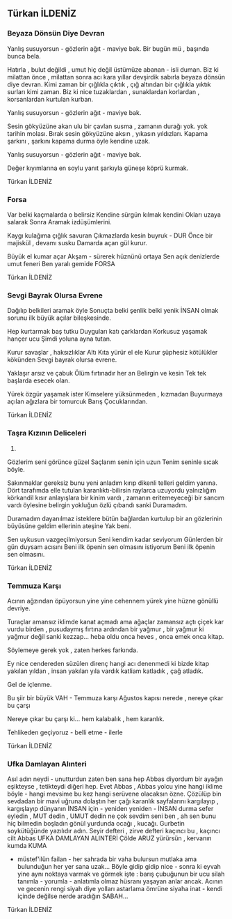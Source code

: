 ## Türkan İLDENİZ

### Beyaza Dönsün Diye Devran

Yanlış susuyorsun - gözlerin ağıt -
maviye bak.
Bir bugün mü , başında bunca bela.


Hatırla ,
bulut değildi , umut hiç değil
üstümüze abanan - isli duman.
Biz ki milattan önce , milattan sonra
acı kara yıllar devşirdik sabırla
beyaza dönsün diye devran.
Kimi zaman bir çığlıkla çıktık , çığ altından
bir çığlıkla yıktık surları kimi zaman.
Biz ki nice tuzaklardan , sunaklardan
korlardan , korsanlardan kurtulan
kurban.


Yanlış susuyorsun - gözlerin ağıt - 
maviye bak.


Sesin gökyüzüne akan ulu bir çavlan
susma , zamanın durağı yok.
yok tarihin molası.
Bırak sesin gökyüzüne aksın , yıkasın yıldızları.
Kapama şarkını , şarkını kapama
durma öyle kendine uzak.


Yanlış susuyorsun - gözlerin ağıt - 
maviye bak.


Değer kıyımlarına en soylu yanıt
şarkıyla
güneşe köprü kurmak.

Türkan İLDENİZ

### Forsa

Var belki kaçmalarda o belirsiz 
Kendine sürgün kılmak kendini
Okları uzaya salarak 
Sonra
Aramak izdüşümlerini.
 
Kaygı kulağıma çığlık savuran
Çıkmazlarda kesin buyruk - DUR
Önce bir majiskül , devamı susku
Damarda açan gül kurur.
 
Büyük el kumar açar
Akşam - sürerek hüznünü ortaya
Sen açık denizlerde umut feneri
Ben yaralı gemide FORSA

Türkan İLDENİZ

### Sevgi Bayrak Olursa Evrene

Dağılıp belkileri aramak öyle
Sonuçta belki şenlik belki yenik
İNSAN olmak sorunu ilk
büyük açılar bileşkesinde.
 
Hep kurtarmak baş tutku
Duyguları katı çarklardan
Korkusuz yaşamak hançer ucu
Şimdi yoluna ayna tutan.
 
Kurur savaşlar , haksızlıklar
Altı Kıta yürür el ele
Kurur şüphesiz kötülükler kökünden
Sevgi bayrak olursa evrene.
 
Yaklaşır arsız ve çabuk
Ölüm fırtınadır her an
Belirgin ve kesin
Tek tek başlarda esecek olan.
 
Yürek özgür yaşamak ister
Kimselere yüksünmeden , kızmadan
Buyurmaya açılan ağızlara bir tomurcuk
Barış Çocuklarından.

Türkan İLDENİZ

### Taşra Kızının Deliceleri

1.
Gözlerim seni görünce güzel
Saçlarım senin için uzun
Tenim seninle sıcak böyle.
 
Sakınmaklar gereksiz bunu yeni anladım
kırıp dikenli telleri geldim yanına.
Dört tarafımda elle tutulan karanlıktı-bilirsin
raylarca uzuyordu yalnızlığım
körkandil kısır anlayışlara
bir kinim vardı , zamanın eritemeyeceği
bir sancım vardı öylesine belirgin
yokluğun özlü çıbandı sanki
Duramadım.
 
Duramadım dayanılmaz isteklere
bütün bağlardan kurtulup bir an
gözlerinin büyüsüne geldim
ellerinin ateşine
Yak beni.
 
Sen uykusun vazgeçilmiyorsun
Seni kendim kadar seviyorum
Günlerden bir gün duysam acısını 
Beni ilk öpenin sen olmasını istiyorum
Beni ilk öpenin sen olmasını.

Türkan İLDENİZ

### Temmuza Karşı

Acının ağzından öpüyorsun yine
yine cehennem yürek
yine hüzne gönüllü devriye.
 
Turaçlar amansız iklimde kanat açmadı ama
ağaçlar zamansız açtı çiçek
kar vurdu birden , pusudaymış fırtına
ardından bir yağmur , bir yağmur ki
yağmur değil sanki kezzap...
heba oldu onca heves , onca emek
onca kitap.
 
Söylemeye gerek yok , zaten herkes farkında.
 
Ey nice cendereden süzülen direnç
hangi acı denenmedi ki bizde
kitap yakılan yıldan , 
insan yakılan yıla vardık
katliam katladık , çağ atladık.
 
Gel de içlenme.
 
Bu şiir bir büyük VAH - Temmuza karşı
Ağustos kapısı nerede , nereye çıkar bu çarşı
 
Nereye çıkar bu çarşı
ki...
hem kalabalık , hem karanlık.
 
Tehlikeden geçiyoruz - belli etme - ilerle

Türkan İLDENİZ

### Ufka Damlayan Alınteri

Asıl adın neydi - unutturdun
zaten ben sana hep Abbas diyordum
bir ayağın eşikteyse , tetikteydi diğeri hep.
Evet Abbas , Abbas yolcu
yine hangi iklime böyle - hangi mevsime
bu kez hangi serüvene olacaksın özne.
Çözülüp bin sevdadan
bir mavi uğruna dolaştın her çağı
karanlık sayfalarını kargılayıp , kargışlayıp dünyanın
İNSAN için - yeniden yeniden - İNSAN
durma sefer eyledin , MUT dedin , UMUT dedin
ne çok sevdim seni ben , ah sen bunu hiç bilmedin
boşladın gönül yurdunda ocağı , kucağı.
Gurbetin soykütüğünde yazılıdır adın.
Seyir defteri , zirve defteri
kaçıncı bu , kaçıncı cilt Abbas
UFKA DAMLAYAN ALINTERİ
Çölde ARUZ yürürsün , kervanın kumda KUMA
- müstef'ilün failan -
her sahrada bir vaha bulursun mutlaka ama 
bulunduğun her yer sana uzak...
Böyle gidip gidip nice - sonra ki eyvah
yine aynı noktaya varmak
ve görmek işte : barış çubuğunun bir ucu silah
tanımla - yorumla - anlatımla olmaz
hüsranı yaşayan anlar ancak.
Acının ve gecenin rengi siyah
diye yolları astarlama ömrüne
siyaha inat - kendi içinde değilse
nerde aradığın SABAH...

Türkan İLDENİZ